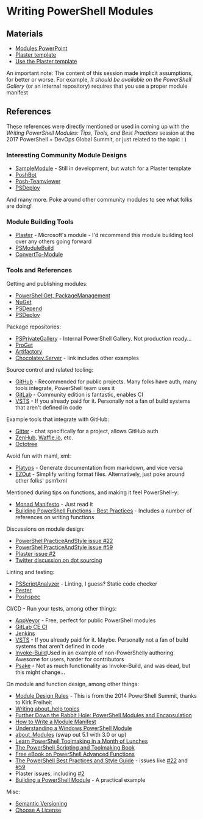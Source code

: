 # Writing PowerShell Modules

## Materials

* [Modules PowerPoint](modules.pptx)
* [Plaster template](ModulePracticesExample)
* [Use the Plaster template](Demo.ps1)

An important note:  The content of this session made implicit assumptions, for better or worse.  For example, _It should be available on the PowerShell Gallery_ (or an internal repository) requires that you use a proper module manifest

## References

These references were directly mentioned or used in coming up with the _Writing PowerShell Modules: Tips, Tools, and Best Practices_ session at the 2017 PowerShell + DevOps Global Summit, or just related to the topic : )

### Interesting Community Module Designs

* [SampleModule](https://github.com/gaelcolas/SampleModule) - Still in development, but watch for a Plaster template
* [PoshBot](https://github.com/poshbotio/PoshBot)
* [Posh-Teamviewer](https://github.com/gerane/Posh-Teamviewer)
* [PSDeploy](https://github.com/RamblingCookieMonster/PSDeploy)

And many more.  Poke around other community modules to see what folks are doing!

### Module Building Tools

* [Plaster](https://github.com/PowerShell/Plaster) - Microsoft's module - I'd recommend this module building tool over any others going forward
* [PSModuleBuild](https://github.com/zloeber/PSModuleBuild)
* [ConvertTo-Module](https://github.com/martin9700/ConvertTo-Module)

### Tools and References

Getting and publishing modules:

* [PowerShellGet, PackageManagement](https://www.powershellgallery.com/)
* [NuGet](https://dist.nuget.org/index.html)
* [PSDepend](https://github.com/RamblingCookieMonster/PSDepend)
* [PSDeploy](https://github.com/RamblingCookieMonster/PSDeploy)

Package repositories:

* [PSPrivateGallery](https://github.com/PowerShell/PSPrivateGallery) - Internal PowerShell Gallery.  Not production ready...
* [ProGet](https://inedo.com/proget)
* [Artifactory](https://www.jfrog.com/artifactory/)
* [Chocolatey.Server](https://chocolatey.org/docs/how-to-host-feed) - link includes other examples

Source control and related tooling:

* [GitHub](https://github.com/) - Recommended for public projects.  Many folks have auth, many tools integrate, PowerShell team uses it
* [GitLab](https://about.gitlab.com/products/) - Community edition is fantastic, enables CI
* [VSTS](https://www.visualstudio.com/team-services/) - If you already paid for it.  Personally not a fan of build systems that aren't defined in code

Example tools that integrate with GitHub:

* [Gitter](https://gitter.im) - chat specifically for a project, allows GitHub auth
* [ZenHub](https://www.zenhub.com/), [Waffle.io](https://waffle.io/), etc.
* [Octotree](https://github.com/buunguyen/octotree)

Avoid fun with maml, xml:

* [Platyps](https://github.com/PowerShell/platyPS) - Generate documentation from markdown, and vice versa
* [EZOut](https://github.com/StartAutomating/EZOut) - Simplify writing format files.  Alternatively, just poke around other folks' psm1xml

Mentioned during tips on functions, and making it feel PowerShell-y:

* [Monad Manifesto](www.jsnover.com/Docs/MonadManifesto.pdf) - Just read it
* [Building PowerShell Functions - Best Practices](https://ramblingcookiemonster.wordpress.com/2013/12/08/building-powershell-functions-best-practices/) - Includes a number of references on writing functions

Discussions on module design:

* [PowerShellPracticeAndStyle issue #22](https://github.com/PoshCode/PowerShellPracticeAndStyle/issues/22)
* [PowerShellPracticeAndStyle issue #59](https://github.com/PoshCode/PowerShellPracticeAndStyle/issues/59)
* [Plaster issue #2](https://github.com/PowerShell/Plaster/issues/2)
* [Twitter discussion on dot sourcing](https://twitter.com/bielawb/status/831266955889872898)

Linting and testing:

* [PSScriptAnalyzer](https://github.com/PowerShell/PSScriptAnalyzer) - Linting, I guess?  Static code checker
* [Pester](https://github.com/pester/Pester)
* [Poshspec](https://github.com/Ticketmaster/poshspec)

CI/CD - Run your tests, among other things:

* [AppVeyor](https://www.appveyor.com/) - Free, perfect for public PowerShell modules
* [GitLab CE CI](https://docs.gitlab.com/ce/ci/)
* [Jenkins](https://jenkins.io/)
* [VSTS](https://www.visualstudio.com/team-services/) - If you already paid for it.  Maybe.  Personally not a fan of build systems that aren't defined in code
* [Invoke-Build](https://github.com/nightroman/Invoke-Build)Used in an example of non-PowerShelly authoring.  Awesome for users, harder for contributors
* [Psake](https://github.com/psake/psake) - Not as much functionality as Invoke-Build, and was dead, but this might change...

On module and function design, among other things:

* [Module Design Rules](https://github.com/RamblingCookieMonster/RamblingCookieMonster.github.io/blob/master/images/module/PSSummit2014-Freiheit-ModuleDesignRules.pptx?raw=true) - This is from the 2014 PowerShell Summit, thanks to Kirk Freiheit
* [Writing about_help topics](http://info.sapien.com/index.php/scripting/scripting-help/how-to-write-about-help-for-your-module)
* [Further Down the Rabbit Hole: PowerShell Modules and Encapsulation](https://www.simple-talk.com/dotnet/.net-tools/further-down-the-rabbit-hole-powershell-modules-and-encapsulation/)
* [How to Write a Module Manifest](https://msdn.microsoft.com/en-us/library/dd878297)
* [Understanding a Windows PowerShell Module](https://msdn.microsoft.com/en-us/library/dd878324.aspx)
* [about_Modules](https://msdn.microsoft.com/powershell/reference/5.1/Microsoft.PowerShell.Core/about/about_Modules) (swap out 5.1 with 3.0 or up)
* [Learn PowerShell Toolmaking in a Month of Lunches](https://www.manning.com/books/learn-powershell-toolmaking-in-a-month-of-lunches)
* [The PowerShell Scripting and Toolmaking Book](https://leanpub.com/powershell-scripting-toolmaking)
* [Free eBook on PowerShell Advanced Functions](http://mikefrobbins.com/2015/04/17/free-ebook-on-powershell-advanced-functions/)
* [The PowerShell Best Practices and Style Guide](https://github.com/PoshCode/PowerShellPracticeAndStyle) - issues like [#22](https://github.com/PoshCode/PowerShellPracticeAndStyle/issues/22) and [#59](https://github.com/PoshCode/PowerShellPracticeAndStyle/issues/59)
* Plaster issues, including [#2](https://github.com/PowerShell/Plaster/issues/2)
* [Building a PowerShell Module](http://ramblingcookiemonster.github.io/Building-A-PowerShell-Module/) - A practical example

Misc:

* [Semantic Versioning](http://semver.org/)
* [Choose A License](https://choosealicense.com/)
